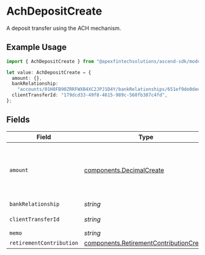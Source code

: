 # AchDepositCreate

A deposit transfer using the ACH mechanism.

## Example Usage

```typescript
import { AchDepositCreate } from "@apexfintechsolutions/ascend-sdk/models/components";

let value: AchDepositCreate = {
  amount: {},
  bankRelationship:
    "accounts/01H8FB90ZRRFWXB4XC2JPJ1D4Y/bankRelationships/651ef9de0dee00240813e60e",
  clientTransferId: "179dcd33-49f8-4615-989c-560fb387c4fd",
};
```

## Fields

| Field                                                                                                                                                                                                                                                                                                                                                        | Type                                                                                                                                                                                                                                                                                                                                                         | Required                                                                                                                                                                                                                                                                                                                                                     | Description                                                                                                                                                                                                                                                                                                                                                  | Example                                                                                                                                                                                                                                                                                                                                                      |
| ------------------------------------------------------------------------------------------------------------------------------------------------------------------------------------------------------------------------------------------------------------------------------------------------------------------------------------------------------------ | ------------------------------------------------------------------------------------------------------------------------------------------------------------------------------------------------------------------------------------------------------------------------------------------------------------------------------------------------------------ | ------------------------------------------------------------------------------------------------------------------------------------------------------------------------------------------------------------------------------------------------------------------------------------------------------------------------------------------------------------ | ------------------------------------------------------------------------------------------------------------------------------------------------------------------------------------------------------------------------------------------------------------------------------------------------------------------------------------------------------------ | ------------------------------------------------------------------------------------------------------------------------------------------------------------------------------------------------------------------------------------------------------------------------------------------------------------------------------------------------------------ |
| `amount`                                                                                                                                                                                                                                                                                                                                                     | [components.DecimalCreate](../../models/components/decimalcreate.md)                                                                                                                                                                                                                                                                                         | :heavy_check_mark:                                                                                                                                                                                                                                                                                                                                           | A representation of a decimal value, such as 2.5. Clients may convert values into language-native decimal formats, such as Java's [BigDecimal][] or Python's [decimal.Decimal][].<br/><br/> [BigDecimal]:<br/> https://docs.oracle.com/en/java/javase/11/docs/api/java.base/java/math/BigDecimal.html<br/> [decimal.Decimal]: https://docs.python.org/3/library/decimal.html |                                                                                                                                                                                                                                                                                                                                                              |
| `bankRelationship`                                                                                                                                                                                                                                                                                                                                           | *string*                                                                                                                                                                                                                                                                                                                                                     | :heavy_check_mark:                                                                                                                                                                                                                                                                                                                                           | The bank relationship to be used for the ACH deposit.                                                                                                                                                                                                                                                                                                        | accounts/01H8FB90ZRRFWXB4XC2JPJ1D4Y/bankRelationships/651ef9de0dee00240813e60e                                                                                                                                                                                                                                                                               |
| `clientTransferId`                                                                                                                                                                                                                                                                                                                                           | *string*                                                                                                                                                                                                                                                                                                                                                     | :heavy_check_mark:                                                                                                                                                                                                                                                                                                                                           | The external identifier supplied by the API caller. Each request must have a unique pairing of `client_transfer_id` and `account`.                                                                                                                                                                                                                           | 179dcd33-49f8-4615-989c-560fb387c4fd                                                                                                                                                                                                                                                                                                                         |
| `memo`                                                                                                                                                                                                                                                                                                                                                       | *string*                                                                                                                                                                                                                                                                                                                                                     | :heavy_minus_sign:                                                                                                                                                                                                                                                                                                                                           | The memo that will appear on the customer's bank statement.                                                                                                                                                                                                                                                                                                  | ACH                                                                                                                                                                                                                                                                                                                                                          |
| `retirementContribution`                                                                                                                                                                                                                                                                                                                                     | [components.RetirementContributionCreate](../../models/components/retirementcontributioncreate.md)                                                                                                                                                                                                                                                           | :heavy_minus_sign:                                                                                                                                                                                                                                                                                                                                           | A contribution to a retirement account.                                                                                                                                                                                                                                                                                                                      |                                                                                                                                                                                                                                                                                                                                                              |